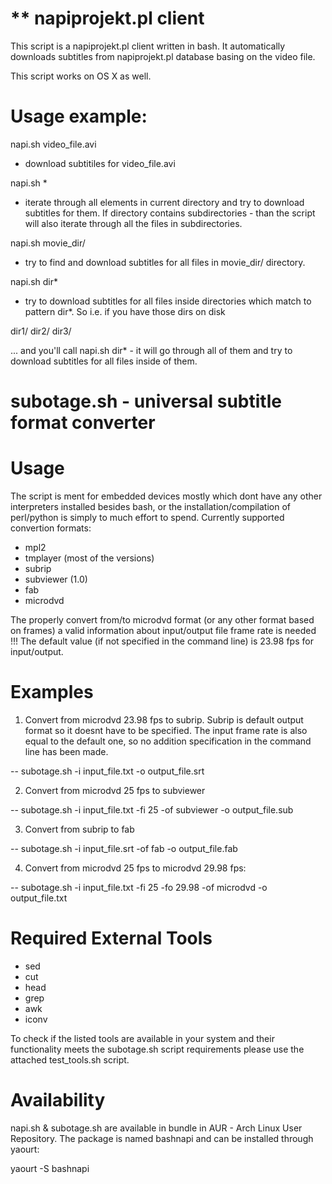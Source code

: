 ** napiprojekt.pl client
=====================

This script is a napiprojekt.pl client written in bash. It automatically downloads subtitles from napiprojekt.pl database basing on the video file.

This script works on OS X as well.

Usage example:
==============

napi.sh video_file.avi
- download subtitiles for video_file.avi

napi.sh *
- iterate through all elements in current directory and try to download subtitles for them. If directory contains subdirectories - than the script will also iterate through all the files in subdirectories.

napi.sh movie_dir/
- try to find and download subtitles for all files in movie_dir/ directory.

napi.sh dir*
- try to download subtitles for all files inside directories which match to pattern dir*. So i.e. if you have those dirs on disk

dir1/
dir2/
dir3/

... and you'll call napi.sh dir* - it will go through all of them and try to download subtitles for all files inside of them.


subotage.sh - universal subtitle format converter
=====

Usage
=====

The script is ment for embedded devices mostly which dont have any other interpreters installed besides bash, or the installation/compilation of perl/python is simply to much effort to spend. Currently supported convertion formats:

- mpl2
- tmplayer (most of the versions)
- subrip
- subviewer (1.0)
- fab
- microdvd

The properly convert from/to microdvd format (or any other format based on frames) a valid information about input/output file frame rate is needed !!! The default value (if not specified in the command line) is 23.98 fps for input/output.

Examples
========

1. Convert from microdvd 23.98 fps to subrip. Subrip is default output format so it doesnt have to be specified. The input frame rate is also equal to the default one, so no addition specification in the command line has been made.

-- subotage.sh -i input_file.txt -o output_file.srt

2. Convert from microdvd 25 fps to subviewer

-- subotage.sh -i input_file.txt -fi 25 -of subviewer -o output_file.sub

3. Convert from subrip to fab

-- subotage.sh -i input_file.srt -of fab -o output_file.fab

4. Convert from microdvd 25 fps to microdvd 29.98 fps:

-- subotage.sh -i input_file.txt -fi 25 -fo 29.98 -of microdvd -o output_file.txt

Required External Tools
=======================

- sed
- cut
- head
- grep
- awk
- iconv

To check if the listed tools are available in your system and their functionality meets the subotage.sh script requirements please use the attached test_tools.sh script.

Availability
============

napi.sh & subotage.sh are available in bundle in AUR - Arch Linux User Repository. The package is named bashnapi and can be installed through yaourt:

yaourt -S bashnapi
